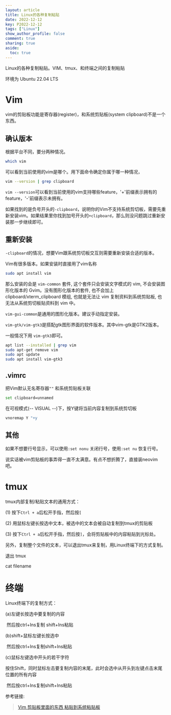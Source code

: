 ```yaml
---
layout: article
title: Linux的各种复制粘贴
date: 2022-12-12
key: P2022-12-12
tags: ["Linux"]
show_author_profile: false
comment: true
sharing: true
aside:
  toc: true
---
```


Linux的各种复制粘贴。VIM、tmux、和终端之间的复制粘贴

<!--more-->

环境为 Ubuntu 22.04 LTS

# Vim

vim的剪贴板功能是寄存器(register)，和系统剪贴板(system clipboard)不是一个东西。

## 确认版本

根据平台不同，要分两种情况。

```bash
which vim
```

可以看到当前使用的vim是哪个。用下面命令确定你属于哪一种情况，

```bash
vim --version | grep clipboard
```

`vim --version`可以看到当前使用的vim支持哪些feature，'+'前缀表示拥有的feature，'-'前缀表示未拥有。

如果找到的是负号开头的`-clipboard`，说明你的Vim不支持系统剪切板，需要先重新安装vim。如果结果里你找到加号开头的`+clipboard`，那么则没问题跳过重新安装那一步继续即可。

## 重新安装

`-clipboard`的情况，想要Vim跟系统剪切板交互则需要重新安装合适的版本。

Vim有很多版本。如果安装时直接用了vim名称

```bash
sudo apt install vim
```

那么安装的会是 `vim-common` 套件, 这个套件只会安装文字模式的 vim, 不会安装图形化版本的 Gvim。没有图形化版本的套件, 也不会加上 clipboard/xterm_clipboard 模组, 也就是无法让 vim 复制资料到系统剪贴板, 也无法从系统剪切板贴资料到 vim 中。

`vim-gui-common`是通用的图形化版本。建议手动指定安装。

`vim-gtk/vim-gtk3`是搭配gtk图形界面的软件版本。其中vim-gtk是GTK2版本。

一般情况下用 `vim-gtk3`即可。

```bash
apt list --installed | grep vim
sudo apt-get remove vim
sudo apt update
sudo apt install vim-gtk3
```

## .vimrc

把Vim默认无名寄存器`""` 和系统剪贴板关联

```bash
set clipboard=unnamed
```

在可视模式(-- VISUAL --)下，按Y键将当前内容复制到系统剪切板

```bash
vnoremap Y "+y
```

## 其他

如果不想要行号显示，可以使用`:set nonu` 关闭行号，使用`:set nu` 恢复行号。

说实话被vim剪贴板的事弄得一直不太满意。有点不想折腾了，直接装neovim吧。

# tmux

tmux内部复制/粘贴文本的通用方式：

(1) 按下`Ctrl + a`后松开手指，然后按`[`

(2) 用鼠标左键长按选中文本，被选中的文本会被自动复制到tmux的剪贴板

(3) 按下`Ctrl + a`后松开手指，然后按`]`，会将剪贴板中的内容粘贴到光标处。



另外，复制整个文件的文本，可以退出tmux来复制，用Linux终端下的方式复制。

退出 tmux

cat filename



# 终端

Linux终端下的复制方式：

(a)左键长按选中要复制的内容

​    然后按ctrl+Ins复制 shift+Ins粘贴

 (b)shift+鼠标左键长按选中

​    然后按ctrl+Ins复制shift+Ins粘贴

(c)鼠标左键选中开头的若干字符

​    按住Shift，同时鼠标左击要复制内容的末尾，此时会选中从开头到左键点击末尾位置的所有内容

​    然后按ctrl+Ins复制shift+Ins粘贴



参考链接:

> [Vim 剪贴板里面的东西 粘贴到系统粘贴板](https://www.zhihu.com/question/19863631/answer/442180294)